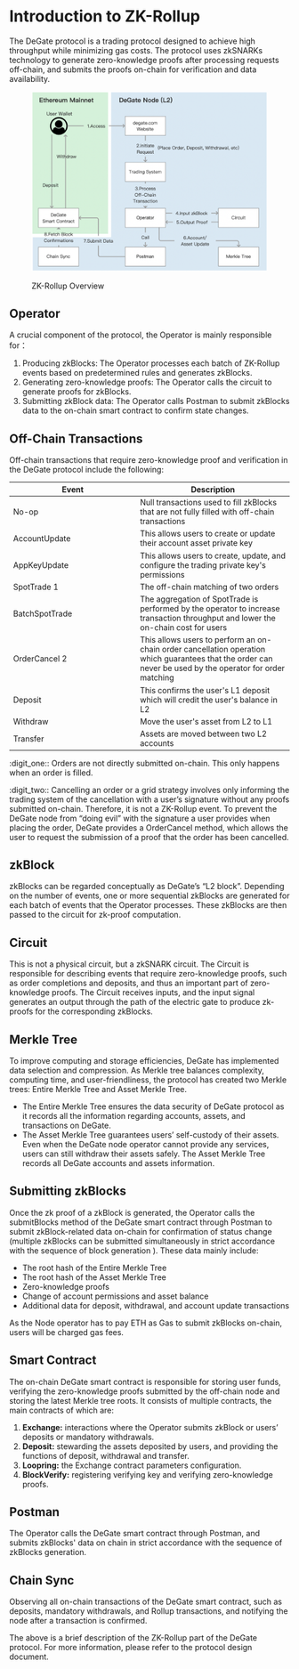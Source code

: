# Introduction to ZK-Rollup

The DeGate protocol is a trading protocol designed to achieve high throughput while minimizing gas costs. The protocol uses zkSNARKs technology to generate zero-knowledge proofs after processing requests off-chain, and submits the proofs on-chain for verification and data availability.

<figure><img src="../.gitbook/assets/Screen Shot 2022-12-09 at 16.19.15.png" alt=""><figcaption><p>ZK-Rollup Overview</p></figcaption></figure>

## Operator

A crucial component of the protocol, the Operator is mainly responsible for：

1. Producing zkBlocks: The Operator processes each batch of ZK-Rollup events based on predetermined rules and generates zkBlocks.
2. Generating zero-knowledge proofs: The Operator calls the circuit to generate proofs for zkBlocks.
3. Submitting zkBlock data: The Operator calls Postman to submit zkBlocks data to the on-chain smart contract to confirm state changes.

## Off-Chain Transactions

Off-chain transactions that require zero-knowledge proof and verification in the DeGate protocol include the following:

<table><thead><tr><th width="214">Event</th><th>Description</th></tr></thead><tbody><tr><td>No-op</td><td>Null transactions used to fill zkBlocks that are not fully filled with off-chain transactions</td></tr><tr><td>AccountUpdate</td><td>This allows users to create or update their account asset private key</td></tr><tr><td>AppKeyUpdate</td><td>This allows users to create, update, and configure the trading private key's permissions</td></tr><tr><td>SpotTrade <span data-gb-custom-inline data-tag="emoji" data-code="0031">1</span></td><td>The off-chain matching of two orders</td></tr><tr><td>BatchSpotTrade</td><td>The aggregation of SpotTrade is performed by the operator to increase transaction throughput and lower the on-chain cost for users</td></tr><tr><td>OrderCancel <span data-gb-custom-inline data-tag="emoji" data-code="0032">2</span></td><td>This allows users to perform an on-chain order cancellation operation which guarantees that the order can never be used by the operator for order matching</td></tr><tr><td>Deposit</td><td>This confirms the user's L1 deposit which will credit the user's balance in L2</td></tr><tr><td>Withdraw</td><td>Move the user's asset from L2 to L1</td></tr><tr><td>Transfer</td><td>Assets are moved between two L2 accounts</td></tr></tbody></table>

:digit\_one:: Orders are not directly submitted on-chain. This only happens when an order is filled.

:digit\_two:: Cancelling an order or a grid strategy involves only informing the trading system of the cancellation with a user’s signature without any proofs submitted on-chain. Therefore, it is not a ZK-Rollup event. To prevent the DeGate node from “doing evil” with the signature a user provides when placing the order, DeGate provides a OrderCancel method, which allows the user to request the submission of a proof that the order has been cancelled.

## zkBlock

zkBlocks can be regarded conceptually as DeGate’s “L2 block”. Depending on the number of events, one or more sequential zkBlocks are generated for each batch of events that the Operator processes. These zkBlocks are then passed to the circuit for zk-proof computation.

## Circuit

This is not a physical circuit, but a zkSNARK circuit. The Circuit is responsible for describing events that require zero-knowledge proofs, such as order completions and deposits, and thus an important part of zero-knowledge proofs. The Circuit receives inputs, and the input signal generates an output through the path of the electric gate to produce zk-proofs for the corresponding zkBlocks.

## Merkle Tree

To improve computing and storage efficiencies, DeGate has implemented data selection and compression. As Merkle tree balances complexity, computing time, and user-friendliness, the protocol has created two Merkle trees: Entire Merkle Tree and Asset Merkle Tree.

* The Entire Merkle Tree ensures the data security of DeGate protocol as it records all the information regarding accounts, assets, and transactions on DeGate.
* The Asset Merkle Tree guarantees users’ self-custody of their assets. Even when the DeGate node operator cannot provide any services, users can still withdraw their assets safely. The Asset Merkle Tree records all DeGate accounts and assets information.

## Submitting zkBlocks

Once the zk proof of a zkBlock is generated, the Operator calls the submitBlocks method of the DeGate smart contract through Postman to submit zkBlock-related data on-chain for confirmation of status change (multiple zkBlocks can be submitted simultaneously in strict accordance with the sequence of block generation ). These data mainly include:

* The root hash of the Entire Merkle Tree
* The root hash of the Asset Merkle Tree
* Zero-knowledge proofs
* Change of account permissions and asset balance
* Additional data for deposit, withdrawal, and account update transactions

As the Node operator has to pay ETH as Gas to submit zkBlocks on-chain, users will be charged gas fees.

## Smart Contract

The on-chain DeGate smart contract is responsible for storing user funds, verifying the zero-knowledge proofs submitted by the off-chain node and storing the latest Merkle tree roots. It consists of multiple contracts, the main contracts of which are:

1. **Exchange:** interactions where the Operator submits zkBlock or users’ deposits or mandatory withdrawals.
2. **Deposit:** stewarding the assets deposited by users, and providing the functions of deposit, withdrawal and transfer.
3. **Loopring:** the Exchange contract parameters configuration.
4. **BlockVerify:** registering verifying key and verifying zero-knowledge proofs.

## Postman

The Operator calls the DeGate smart contract through Postman, and submits zkBlocks' data on chain in strict accordance with the sequence of zkBlocks generation.

## Chain Sync

Observing all on-chain transactions of the DeGate smart contract, such as deposits, mandatory withdrawals, and Rollup transactions, and notifying the node after a transaction is confirmed.

The above is a brief description of the ZK-Rollup part of the DeGate protocol. For more information, please refer to the protocol design document.

